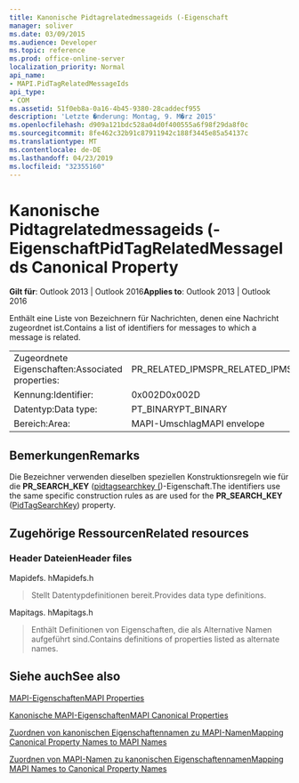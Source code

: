 ```yaml
---
title: Kanonische Pidtagrelatedmessageids (-Eigenschaft
manager: soliver
ms.date: 03/09/2015
ms.audience: Developer
ms.topic: reference
ms.prod: office-online-server
localization_priority: Normal
api_name:
- MAPI.PidTagRelatedMessageIds
api_type:
- COM
ms.assetid: 51f0eb8a-0a16-4b45-9380-28caddecf955
description: 'Letzte �nderung: Montag, 9. M�rz 2015'
ms.openlocfilehash: d909a121bdc528a04d0f400555a6f98f29da8f0c
ms.sourcegitcommit: 8fe462c32b91c87911942c188f3445e85a54137c
ms.translationtype: MT
ms.contentlocale: de-DE
ms.lasthandoff: 04/23/2019
ms.locfileid: "32355160"
---
```

# <a name="pidtagrelatedmessageids-canonical-property"></a><span data-ttu-id="27764-103">Kanonische Pidtagrelatedmessageids (-Eigenschaft</span><span class="sxs-lookup"><span data-stu-id="27764-103">PidTagRelatedMessageIds Canonical Property</span></span>

  
  
<span data-ttu-id="27764-104">**Gilt für**: Outlook 2013 | Outlook 2016</span><span class="sxs-lookup"><span data-stu-id="27764-104">**Applies to**: Outlook 2013 | Outlook 2016</span></span> 
  
<span data-ttu-id="27764-105">Enthält eine Liste von Bezeichnern für Nachrichten, denen eine Nachricht zugeordnet ist.</span><span class="sxs-lookup"><span data-stu-id="27764-105">Contains a list of identifiers for messages to which a message is related.</span></span>
  
|||
|:-----|:-----|
|<span data-ttu-id="27764-106">Zugeordnete Eigenschaften:</span><span class="sxs-lookup"><span data-stu-id="27764-106">Associated properties:</span></span>  <br/> |<span data-ttu-id="27764-107">PR_RELATED_IPMS</span><span class="sxs-lookup"><span data-stu-id="27764-107">PR_RELATED_IPMS</span></span>  <br/> |
|<span data-ttu-id="27764-108">Kennung:</span><span class="sxs-lookup"><span data-stu-id="27764-108">Identifier:</span></span>  <br/> |<span data-ttu-id="27764-109">0x002D</span><span class="sxs-lookup"><span data-stu-id="27764-109">0x002D</span></span>  <br/> |
|<span data-ttu-id="27764-110">Datentyp:</span><span class="sxs-lookup"><span data-stu-id="27764-110">Data type:</span></span>  <br/> |<span data-ttu-id="27764-111">PT_BINARY</span><span class="sxs-lookup"><span data-stu-id="27764-111">PT_BINARY</span></span>  <br/> |
|<span data-ttu-id="27764-112">Bereich:</span><span class="sxs-lookup"><span data-stu-id="27764-112">Area:</span></span>  <br/> |<span data-ttu-id="27764-113">MAPI-Umschlag</span><span class="sxs-lookup"><span data-stu-id="27764-113">MAPI envelope</span></span>  <br/> |
   
## <a name="remarks"></a><span data-ttu-id="27764-114">Bemerkungen</span><span class="sxs-lookup"><span data-stu-id="27764-114">Remarks</span></span>

<span data-ttu-id="27764-115">Die Bezeichner verwenden dieselben speziellen Konstruktionsregeln wie für die **PR_SEARCH_KEY** ([pidtagsearchkey (](pidtagsearchkey-canonical-property.md))-Eigenschaft.</span><span class="sxs-lookup"><span data-stu-id="27764-115">The identifiers use the same specific construction rules as are used for the **PR_SEARCH_KEY** ([PidTagSearchKey](pidtagsearchkey-canonical-property.md)) property.</span></span>
  
## <a name="related-resources"></a><span data-ttu-id="27764-116">Zugehörige Ressourcen</span><span class="sxs-lookup"><span data-stu-id="27764-116">Related resources</span></span>

### <a name="header-files"></a><span data-ttu-id="27764-117">Header Dateien</span><span class="sxs-lookup"><span data-stu-id="27764-117">Header files</span></span>

<span data-ttu-id="27764-118">Mapidefs. h</span><span class="sxs-lookup"><span data-stu-id="27764-118">Mapidefs.h</span></span>
  
> <span data-ttu-id="27764-119">Stellt Datentypdefinitionen bereit.</span><span class="sxs-lookup"><span data-stu-id="27764-119">Provides data type definitions.</span></span>
    
<span data-ttu-id="27764-120">Mapitags. h</span><span class="sxs-lookup"><span data-stu-id="27764-120">Mapitags.h</span></span>
  
> <span data-ttu-id="27764-121">Enthält Definitionen von Eigenschaften, die als Alternative Namen aufgeführt sind.</span><span class="sxs-lookup"><span data-stu-id="27764-121">Contains definitions of properties listed as alternate names.</span></span>
    
## <a name="see-also"></a><span data-ttu-id="27764-122">Siehe auch</span><span class="sxs-lookup"><span data-stu-id="27764-122">See also</span></span>



[<span data-ttu-id="27764-123">MAPI-Eigenschaften</span><span class="sxs-lookup"><span data-stu-id="27764-123">MAPI Properties</span></span>](mapi-properties.md)
  
[<span data-ttu-id="27764-124">Kanonische MAPI-Eigenschaften</span><span class="sxs-lookup"><span data-stu-id="27764-124">MAPI Canonical Properties</span></span>](mapi-canonical-properties.md)
  
[<span data-ttu-id="27764-125">Zuordnen von kanonischen Eigenschaftennamen zu MAPI-Namen</span><span class="sxs-lookup"><span data-stu-id="27764-125">Mapping Canonical Property Names to MAPI Names</span></span>](mapping-canonical-property-names-to-mapi-names.md)
  
[<span data-ttu-id="27764-126">Zuordnen von MAPI-Namen zu kanonischen Eigenschaftennamen</span><span class="sxs-lookup"><span data-stu-id="27764-126">Mapping MAPI Names to Canonical Property Names</span></span>](mapping-mapi-names-to-canonical-property-names.md)

